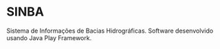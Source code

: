 # SINBA
Sistema de Informações de Bacias Hidrográficas. Software desenvolvido usando Java Play Framework.
